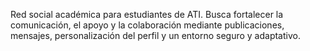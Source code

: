 Red social académica para estudiantes de ATI. Busca fortalecer la comunicación, el apoyo y la colaboración mediante publicaciones, mensajes, personalización del perfil y un entorno seguro y adaptativo.
